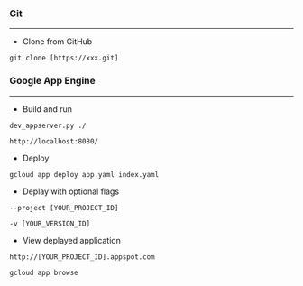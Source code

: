 ### Git
---
* Clone from GitHub
```
git clone [https://xxx.git]
```

### Google App Engine
---
* Build and run
```
dev_appserver.py ./
```
```
http://localhost:8080/
```

* Deploy
```
gcloud app deploy app.yaml index.yaml
```

* Deplay with optional flags
```
--project [YOUR_PROJECT_ID]
```
```
-v [YOUR_VERSION_ID]
```

* View deplayed application
```
http://[YOUR_PROJECT_ID].appspot.com
```
```
gcloud app browse
```
